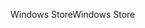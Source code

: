 <span data-ttu-id="0575b-101">Windows Store</span><span class="sxs-lookup"><span data-stu-id="0575b-101">Windows Store</span></span>